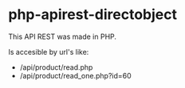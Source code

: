 # php-apirest-directobject

This API REST was made in PHP.

Is accesible by url's like: 
- /api/product/read.php
- /api/product/read_one.php?id=60
